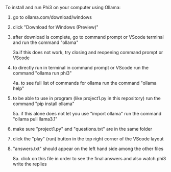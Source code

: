 To install and run Phi3 on your computer using Ollama:
1. go to ollama.com/download/windows
2. click "Download for Windows (Preview)"
3. after download is complete, go to command prompt or VScode terminal and run the command "ollama"

   3a.if this does not work, try closing and reopening command prompt or VScode
4. to directly run in terminal in command prompt or VScode run the command "ollama run phi3"

    4a. to see full list of commands for ollama run the command "ollama help"
5. to be able to use in program (like project1.py in this repository) run the command "pip install ollama"

    5a. if this alone does not let you use "import ollama" run the command "ollama pull llama3.1" 
6. make sure "project1.py" and "questions.txt" are in the same folder
7. click the "play" (run) button in the top right corner of the VScode layout
8. "answers.txt" should appear on the left hand side among the other files

    8a. click on this file in order to see the final answers and also watch phi3 write the replies 
